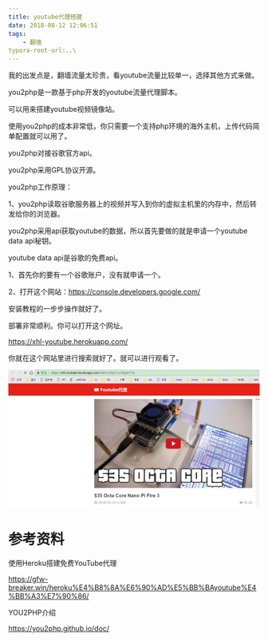 ```yaml
---
title: youtube代理搭建
date: 2018-08-12 12:06:51
tags:
	- 翻墙
typora-root-url:..\
---
```




我的出发点是，翻墙流量太珍贵，看youtube流量比较单一，选择其他方式来做。



you2php是一款基于php开发的youtube流量代理脚本。

可以用来搭建youtube视频镜像站。

使用you2php的成本非常低，你只需要一个支持php环境的海外主机，上传代码简单配置就可以用了。

you2php对接谷歌官方api。

you2php采用GPL协议开源。

you2php工作原理：

1、you2php读取谷歌服务器上的视频并写入到你的虚拟主机里的内存中，然后转发给你的浏览器。



you2php采用api获取youtube的数据，所以首先要做的就是申请一个youtube data api秘钥。

youtube data api是谷歌的免费api。

1、首先你的要有一个谷歌账户，没有就申请一个。

2、打开这个网站：https://console.developers.google.com/

安装教程的一步步操作就好了。



部署非常顺利。你可以打开这个网址。

https://xhl-youtube.herokuapp.com/

你就在这个网站里进行搜索就好了。就可以进行观看了。

![](/images/youtube代理.png)

# 参考资料

使用Heroku搭建免费YouTube代理

https://gfw-breaker.win/heroku%E4%B8%8A%E6%90%AD%E5%BB%BAyoutube%E4%BB%A3%E7%90%86/

YOU2PHP介绍

https://you2php.github.io/doc/
